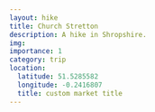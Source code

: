 ```yaml
---
layout: hike
title: Church Stretton
description: A hike in Shropshire.
img: 
importance: 1
category: trip
location:
  latitude: 51.5285582
  longitude: -0.2416807
  title: custom market title
---
```

